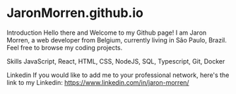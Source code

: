 # JaronMorren.github.io

Introduction
Hello there and Welcome to my Github page! I am Jaron Morren, a web developer from Belgium, currently living in São Paulo, Brazil.
Feel free to browse my coding projects.

Skills
JavaScript, React, HTML, CSS, NodeJS, SQL, Typescript, Git, Docker


Linkedin
If you would like to add me to your professional network, here's the link to my Linkedin: https://www.linkedin.com/in/jaron-morren/
